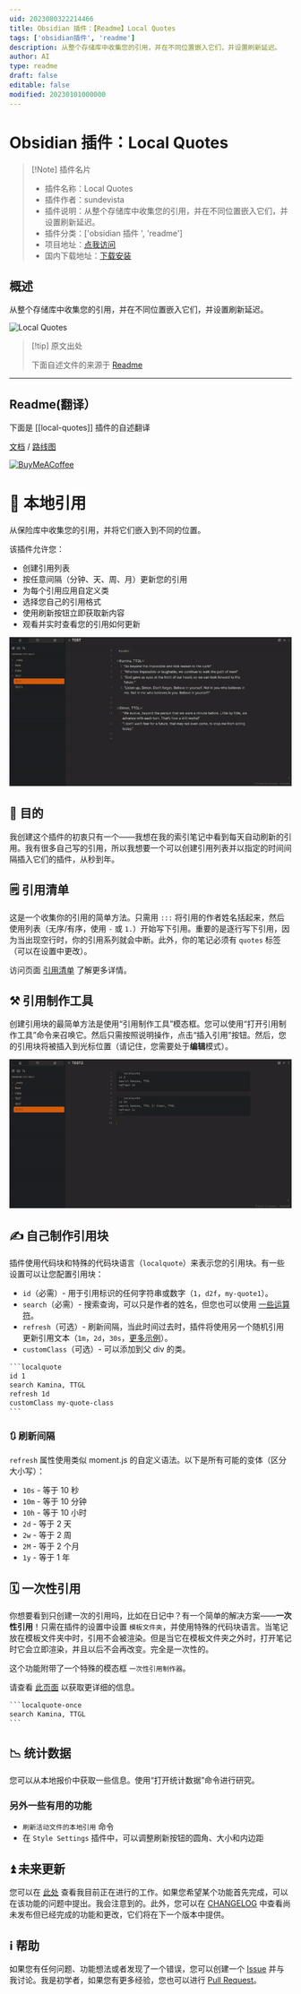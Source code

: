 ```yaml
---
uid: 2023080322214466
title: Obsidian 插件：【Readme】Local Quotes
tags: ['obsidian插件', 'readme']
description: 从整个存储库中收集您的引用，并在不同位置嵌入它们，并设置刷新延迟。
author: AI
type: readme
draft: false
editable: false
modified: 20230101000000
---
```


# Obsidian 插件：Local Quotes

> [!Note] 插件名片
> - 插件名称：Local Quotes
> - 插件作者：sundevista
> - 插件说明：从整个存储库中收集您的引用，并在不同位置嵌入它们，并设置刷新延迟。
> - 插件分类：['obsidian 插件 ', 'readme']
> - 项目地址：[点我访问](https://github.com/sundevista/local-quotes)
> - 国内下载地址：[下载安装](https://pkmer.cn/products/plugin/pluginMarket/?local-quotes)

## 概述

从整个存储库中收集您的引用，并在不同位置嵌入它们，并设置刷新延迟。

![Local Quotes](https://cdn.pkmer.cn/covers/local-quotes_new.gif!pkmer)

> [!tip] 原文出处
>
>下面自述文件的来源于 [Readme](https://ghproxy.net/https://raw.githubusercontent.com/sundevista/local-quotes/master/README.md)
>

---

## Readme(翻译）

下面是 [[local-quotes]] 插件的自述翻译

[文档](https://decatetsu.github.io/local-quotes/) / [路线图](https://github.com/users/decatetsu/projects/2/views/1)

[<img src="https://cdn.buymeacoffee.com/buttons/v2/default-violet.png" alt="BuyMeACoffee" width="100">](https://www.buymeacoffee.com/sundevista)

# 📜 本地引用

从保险库中收集您的引用，并将它们嵌入到不同的位置。

该插件允许您：

- 创建引用列表
- 按任意间隔（分钟、天、周、月）更新您的引用
- 为每个引用应用自定义类
- 选择您自己的引用格式
- 使用刷新按钮立即获取新内容
- 观看并实时查看您的引用如何更新

![演示](https://github.com/decatetsu/local-quotes/raw/master/assets/demo.gif)

## 🎯 目的

我创建这个插件的初衷只有一个——我想在我的索引笔记中看到每天自动刷新的引用。我有很多自己写的引用，所以我想要一个可以创建引用列表并以指定的时间间隔插入它们的插件，从秒到年。

## 🗒️ 引用清单

这是一个收集你的引用的简单方法。只需用 `:::` 将引用的作者姓名括起来，然后使用列表（无序/有序，使用 `-` 或 `1.`）开始写下引用。重要的是逐行写下引用，因为当出现空行时，你的引用系列就会中断。此外，你的笔记必须有 `quotes` 标签（可以在设置中更改）。

访问页面 [引用清单](https://decatetsu.github.io/local-quotes/terms/quote-listings/) 了解更多详情。

## ⚒️ 引用制作工具

创建引用块的最简单方法是使用“引用制作工具”模态框。您可以使用“打开引用制作工具”命令来召唤它。然后只需按照说明操作，点击“插入引用”按钮。然后，您的引用块将被插入到光标位置（请记住，您需要处于**编辑**模式）。

![modal](https://github.com/decatetsu/local-quotes/raw/master/assets/modal.gif)

## ✍️ 自己制作引用块

插件使用代码块和特殊的代码块语言（`localquote`）来表示您的引用块。有一些设置可以让您配置引用块：

- `id`（必需）- 用于引用标识的任何字符串或数字（`1`，`d2f`，`my-quote1`）。
- `search`（必需）- 搜索查询，可以只是作者的姓名，但您也可以使用 [一些运算符](https://decatetsu.github.io/local-quotes/terms/search/)。
- `refresh`（可选）- 刷新间隔，当此时间过去时，插件将使用另一个随机引用更新引用文本（`1m`，`2d`，`30s`，[更多示例](#-refresh-intervals)）。
- `customClass`（可选）- 可以添加到父 div 的类。

```` 
```localquote
id 1
search Kamina, TTGL
refresh 1d
customClass my-quote-class
```
````

### 🔃 刷新间隔

`refresh` 属性使用类似 moment.js 的自定义语法。以下是所有可能的变体（区分大小写）：

- `10s` - 等于 10 秒
- `10m` - 等于 10 分钟
- `10h` - 等于 10 小时
- `2d` - 等于 2 天
- `2w` - 等于 2 周
- `2M` - 等于 2 个月
- `1y` - 等于 1 年

## 🗓 一次性引用

你想要看到只创建一次的引用吗，比如在日记中？有一个简单的解决方案——**一次性引用**！只需在插件的设置中设置 `模板文件夹`，并使用特殊的代码块语言。当笔记放在模板文件夹中时，引用不会被渲染。但是当它在模板文件夹之外时，打开笔记时它会立即渲染，并且以后不会再改变。完全是一次性的。

这个功能附带了一个特殊的模态框 `一次性引用制作器`。

请查看 [此页面](https://decatetsu.github.io/local-quotes/block-types/one-time-quote-block/) 以获取更详细的信息。

```` 
```localquote-once
search Kamina, TTGL
```
````

## 📉 统计数据

您可以从本地报价中获取一些信息。使用“打开统计数据”命令进行研究。

### 另外一些有用的功能

- `刷新活动文件的本地引用` 命令
- 在 `Style Settings` 插件中，可以调整刷新按钮的圆角、大小和内边距

## ⏫ 未来更新

您可以在 [此处](https://github.com/users/decatetsu/projects/2/views/1) 查看我目前正在进行的工作。如果您希望某个功能首先完成，可以在该功能的问题中提出。我会注意到的。此外，您可以在 [CHANGELOG](CHANGELOG.md) 中查看尚未发布但已经完成的功能和更改，它们将在下一个版本中提供。

## ℹ️ 帮助

如果您有任何问题、功能想法或者发现了一个错误，您可以创建一个 [Issue](https://github.com/decatetsu/local-quotes/issues) 并与我讨论。我是初学者，如果您有更多经验，您也可以进行 [Pull Request](https://github.com/decatetsu/local-quotes/pulls)。
